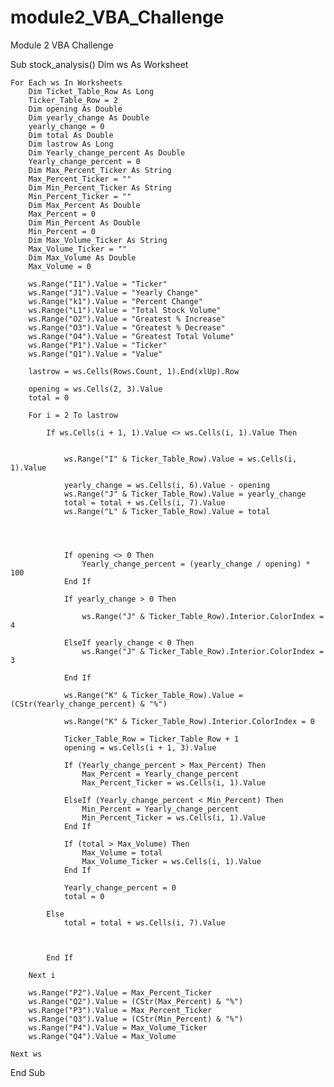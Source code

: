 # module2_VBA_Challenge
Module 2 VBA Challenge

Sub stock_analysis()
    Dim ws As Worksheet
    
    
    
    For Each ws In Worksheets
        Dim Ticket_Table_Row As Long
        Ticker_Table_Row = 2
        Dim opening As Double
        Dim yearly_change As Double
        yearly_change = 0
        Dim total As Double
        Dim lastrow As Long
        Dim Yearly_change_percent As Double
        Yearly_change_percent = 0
        Dim Max_Percent_Ticker As String
        Max_Percent_Ticker = ""
        Dim Min_Percent_Ticker As String
        Min_Percent_Ticker = ""
        Dim Max_Percent As Double
        Max_Percent = 0
        Dim Min_Percent As Double
        Min_Percent = 0
        Dim Max_Volume_Ticker As String
        Max_Volume_Ticker = ""
        Dim Max_Volume As Double
        Max_Volume = 0
        
        ws.Range("I1").Value = "Ticker"
        ws.Range("J1").Value = "Yearly Change"
        ws.Range("k1").Value = "Percent Change"
        ws.Range("L1").Value = "Total Stock Volume"
        ws.Range("O2").Value = "Greatest % Increase"
        ws.Range("O3").Value = "Greatest % Decrease"
        ws.Range("O4").Value = "Greatest Total Volume"
        ws.Range("P1").Value = "Ticker"
        ws.Range("Q1").Value = "Value"
        
        lastrow = ws.Cells(Rows.Count, 1).End(xlUp).Row
        
        opening = ws.Cells(2, 3).Value
        total = 0
        
        For i = 2 To lastrow
            
            If ws.Cells(i + 1, 1).Value <> ws.Cells(i, 1).Value Then
                
                
                ws.Range("I" & Ticker_Table_Row).Value = ws.Cells(i, 1).Value
                
                yearly_change = ws.Cells(i, 6).Value - opening
                ws.Range("J" & Ticker_Table_Row).Value = yearly_change
                total = total + ws.Cells(i, 7).Value
                ws.Range("L" & Ticker_Table_Row).Value = total
                
                
                
                
                If opening <> 0 Then
                    Yearly_change_percent = (yearly_change / opening) * 100
                End If
                
                If yearly_change > 0 Then
                
                    ws.Range("J" & Ticker_Table_Row).Interior.ColorIndex = 4
                    
                ElseIf yearly_change < 0 Then
                    ws.Range("J" & Ticker_Table_Row).Interior.ColorIndex = 3
                    
                End If
                
                ws.Range("K" & Ticker_Table_Row).Value = (CStr(Yearly_change_percent) & "%")
                
                ws.Range("K" & Ticker_Table_Row).Interior.ColorIndex = 0
                
                Ticker_Table_Row = Ticker_Table_Row + 1
                opening = ws.Cells(i + 1, 3).Value
                
                If (Yearly_change_percent > Max_Percent) Then
                    Max_Percent = Yearly_change_percent
                    Max_Percent_Ticker = ws.Cells(i, 1).Value
                    
                ElseIf (Yearly_change_percent < Min_Percent) Then
                    Min_Percent = Yearly_change_percent
                    Min_Percent_Ticker = ws.Cells(i, 1).Value
                End If
                
                If (total > Max_Volume) Then
                    Max_Volume = total
                    Max_Volume_Ticker = ws.Cells(i, 1).Value
                End If
                
                Yearly_change_percent = 0
                total = 0
                
            Else
                total = total + ws.Cells(i, 7).Value
                
                
                
            End If
            
        Next i
            
        ws.Range("P2").Value = Max_Percent_Ticker
        ws.Range("Q2").Value = (CStr(Max_Percent) & "%")
        ws.Range("P3").Value = Max_Percent_Ticker
        ws.Range("Q3").Value = (CStr(Min_Percent) & "%")
        ws.Range("P4").Value = Max_Volume_Ticker
        ws.Range("Q4").Value = Max_Volume
        
    Next ws
        
        
        
End Sub

